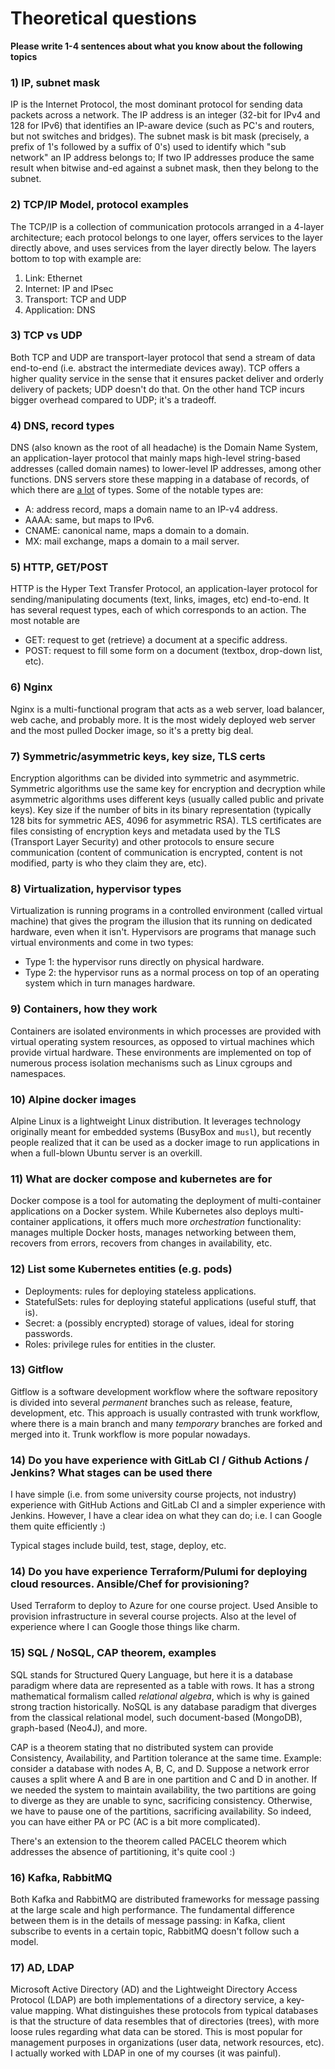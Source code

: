 # Theoretical questions

**Please write 1-4 sentences about what you know about the following topics**

### 1) IP, subnet mask

IP is the Internet Protocol, the most dominant protocol for sending data packets across a network. The IP address is an integer (32-bit for IPv4 and 128 for IPv6) that identifies an IP-aware device (such as PC's and routers, but not switches and bridges). The subnet mask is bit mask (precisely, a prefix of 1's followed by a suffix of 0's) used to identify which "sub network" an IP address belongs to; If two IP addresses produce the same result when bitwise and-ed against a subnet mask, then they belong to the subnet.

### 2) TCP/IP Model, protocol examples

The TCP/IP is a collection of communication protocols arranged in a 4-layer architecture; each protocol belongs to one layer, offers services to the layer directly above, and uses services from the layer directly below. The layers bottom to top with example are:

1. Link: Ethernet
2. Internet: IP and IPsec
3. Transport: TCP and UDP
4. Application: DNS

### 3) TCP vs UDP

Both TCP and UDP are transport-layer protocol that send a stream of data end-to-end (i.e. abstract the intermediate devices away). TCP offers a higher quality service in the sense that it ensures packet deliver and orderly delivery of packets; UDP doesn't do that. On the other hand TCP incurs bigger overhead compared to UDP; it's a tradeoff.


### 4) DNS, record types

DNS (also known as the root of all headache) is the Domain Name System, an application-layer protocol that mainly maps high-level string-based addresses (called domain names) to lower-level IP addresses, among other functions. DNS servers store these mapping in a database of records, of which there are [a lot](https://en.wikipedia.org/wiki/List_of_DNS_record_types) of types. Some of the notable types are:

* A: address record, maps a domain name to an IP-v4 address.
* AAAA: same, but maps to IPv6.
* CNAME: canonical name, maps a domain to a domain.
* MX: mail exchange, maps a domain to a mail server.

### 5) HTTP, GET/POST

HTTP is the Hyper Text Transfer Protocol, an application-layer protocol for sending/manipulating documents (text, links, images, etc) end-to-end. It has several request types, each of which corresponds to an action. The most notable are

* GET: request to get (retrieve) a document at a specific address.
* POST: request to fill some form on a document (textbox, drop-down list, etc).

### 6) Nginx

Nginx is a multi-functional program that acts as a web server, load balancer, web cache, and probably more. It is the most widely deployed web server and the most pulled Docker image, so it's a pretty big deal.

### 7) Symmetric/asymmetric keys, key size, TLS certs

Encryption algorithms can be divided into symmetric and asymmetric. Symmetric algorithms use the same key for encryption and decryption while asymmetric algorithms uses different keys (usually called public and private keys). Key size if the number of bits in its binary representation (typically 128 bits for symmetric AES, 4096 for asymmetric RSA). TLS certificates are files consisting of encryption keys and metadata used by the TLS (Transport Layer Security) and other protocols to ensure secure communication (content of communication is encrypted, content is not modified, party is who they claim they are, etc).

### 8) Virtualization, hypervisor types

Virtualization is running programs in a controlled environment (called virtual machine) that gives the program the illusion that its running on dedicated hardware, even when it isn't. Hypervisors are programs that manage such virtual environments and come in two types:

* Type 1: the hypervisor runs directly on physical hardware.
* Type 2: the hypervisor runs as a normal process on top of an operating system which in turn manages hardware.

### 9) Containers, how they work

Containers are isolated environments in which processes are provided with virtual operating system resources, as opposed to virtual machines which provide virtual hardware. These environments are implemented on top of numerous process isolation mechanisms such as Linux cgroups and namespaces.

### 10) Alpine docker images

Alpine Linux is a lightweight Linux distribution. It leverages technology originally meant for embedded systems (BusyBox and `musl`), but recently people realized that it can be used as a docker image to run applications in when a full-blown Ubuntu server is an overkill.

### 11) What are docker compose and kubernetes are for

Docker compose is a tool for automating the deployment of multi-container applications on a Docker system. While Kubernetes also deploys multi-container applications, it offers much more _orchestration_ functionality: manages multiple Docker hosts, manages networking between them, recovers from errors, recovers from changes in availability, etc.

### 12) List some Kubernetes entities (e.g. pods)

* Deployments: rules for deploying stateless applications.
* StatefulSets: rules for deploying stateful applications (useful stuff, that is).
* Secret: a (possibly encrypted) storage of values, ideal for storing passwords.
* Roles: privilege rules for entities in the cluster.

### 13) Gitflow

Gitflow is a software development workflow where the software repository is divided into several _permanent_ branches such as release, feature, development, etc. This approach is usually contrasted with trunk workflow, where there is a main branch and many _temporary_ branches are forked and merged into it. Trunk workflow is more popular nowadays.

### 14) Do you have experience with GitLab CI / Github Actions / Jenkins? What stages can be used there

I have simple (i.e. from some university course projects, not industry) experience with GitHub Actions and GitLab CI and a simpler experience with Jenkins. However, I have a clear idea on what they can do; i.e. I can Google them quite efficiently :)

Typical stages include build, test, stage, deploy, etc.

### 14) Do you have experience Terraform/Pulumi for deploying cloud resources. Ansible/Chef for provisioning?

Used Terraform to deploy to Azure for one course project. Used Ansible to provision infrastructure in several course projects. Also at the level of experience where I can Google those things like charm.

### 15) SQL / NoSQL, CAP theorem, examples

SQL stands for Structured Query Language, but here it is a database paradigm where data are represented as a table with rows. It has a strong mathematical formalism called _relational algebra_, which is why is gained strong traction historically. NoSQL is any database paradigm that diverges from the classical relational model, such document-based (MongoDB), graph-based (Neo4J), and more.

CAP is a theorem stating that no distributed system can provide Consistency, Availability, and Partition tolerance at the same time. Example: consider a database with nodes A, B, C, and D. Suppose a network error causes a split where A and B are in one partition and C and D in another. If we needed the system to maintain availability, the two partitions are going to diverge as they are unable to sync, sacrificing consistency. Otherwise, we have to pause one of the partitions, sacrificing availability. So indeed, you can have either PA or PC (AC is a bit more complicated).

There's an extension to the theorem called PACELC theorem which addresses the absence of partitioning, it's quite cool :)

### 16) Kafka, RabbitMQ

Both Kafka and RabbitMQ are distributed frameworks for message passing at the large scale and high performance. The fundamental difference between them is in the details of message passing: in Kafka, client subscribe to events in a certain topic, RabbitMQ doesn't follow such a model.

### 17) AD, LDAP

Microsoft Active Directory (AD) and the Lightweight Directory Access Protocol (LDAP) are both implementations of a directory service, a key-value mapping. What distinguishes these protocols from typical databases is that the structure of data resembles that of directories (trees), with more loose rules regarding what data can be stored. This is most popular for management purposes in organizations (user data, network resources, etc). I actually worked with LDAP in one of my courses (it was painful).

